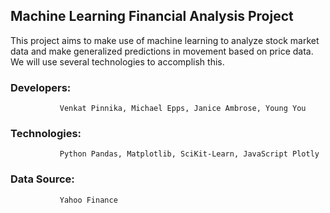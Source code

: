 ## Machine Learning Financial Analysis Project

This project aims to make use of machine learning to analyze stock market data and make generalized predictions in movement based on price data. We will use several technologies to accomplish this.

### Developers: 
               Venkat Pinnika, Michael Epps, Janice Ambrose, Young You

### Technologies: 
               Python Pandas, Matplotlib, SciKit-Learn, JavaScript Plotly
               
### Data Source:
               Yahoo Finance
